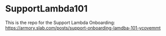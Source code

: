 # SupportLambda101

This is the repo for the Support Lambda Onboarding: https://armory.slab.com/posts/support-onboarding-lamdba-101-ycovemmt
